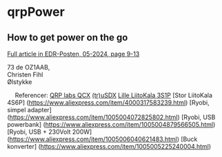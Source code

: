 # qrpPower

## How to get power on the go

[Full article in EDR-Posten, 05-2024, page 9-13 ]("https://www.edr.dk/rde-posten/#elf_l1_MjAyNA")


73 de OZ1AAB,  
Christen Fihl  
Ølstykke 

 
Referencer:
[QRP labs QCX](https://www.qrp-labs.com/qcx.html)
[(tr)uSDX](https://dl2man.de/)
[Lille LiitoKala 3S1P](https://www.aliexpress.com/item/32381410408.html)
[Stor LiitoKala 4S6P]	(https://www.aliexpress.com/item/4000317583239.html)
[Ryobi, simpel adapter]	(https://www.aliexpress.com/item/1005004072825802.html)
[Ryobi, USB powerbank]	(https://www.aliexpress.com/item/1005004879566505.html)
[Ryobi, USB + 230Volt 200W]	(https://www.aliexpress.com/item/1005006040621483.html)
[Buck konverter]	(https://www.aliexpress.com/item/1005005225240004.html)


